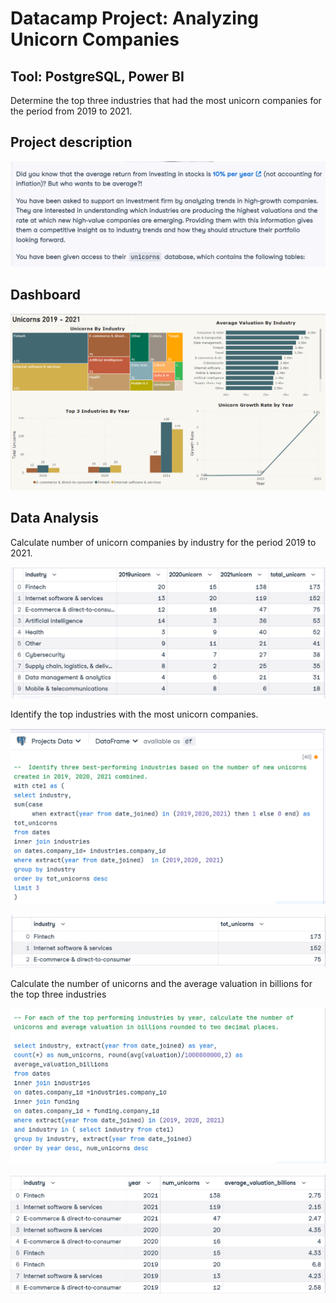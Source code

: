 # Datacamp Project:  Analyzing Unicorn Companies

## Tool:  PostgreSQL, Power BI

Determine the top three industries that had the most unicorn companies for the period from 2019 to 2021.

## Project description

<img src=https://github.com/Sarah269/glowing-dollop/blob/main/Unicorn%20Companies/Unicorns_projectdescription.png width=600 />

## Dashboard
<img src=https://github.com/Sarah269/glowing-dollop/blob/main/Unicorn%20Companies/Unicorndashboard.png width=600 />


## Data Analysis
<p>Calculate number of unicorn companies by industry for the period 2019 to 2021.</p>

![Number of unicorn companies](https://github.com/Sarah269/glowing-dollop/blob/main/Unicorn%20Companies/Total%20Unicorns%202019%20to%202020.png)

<p>Identify the top industries with the most unicorn companies.</p>

![First query](https://github.com/Sarah269/glowing-dollop/blob/main/Unicorn%20Companies/Unicorns_FirstQuery.png)

![first query results](https://github.com/Sarah269/glowing-dollop/blob/main/Unicorn%20Companies/Unicorns_FirstQueryResults.png)

<p>Calculate the number of unicorns and the average valuation in billions for the top three industries</p>

![Top three industries query](https://github.com/Sarah269/glowing-dollop/blob/main/Unicorn%20Companies/Unicorns_FinalQuery.png)

![Top three industries query results](https://github.com/Sarah269/glowing-dollop/blob/main/Unicorn%20Companies/Unicorns_Final%20Result.png)
